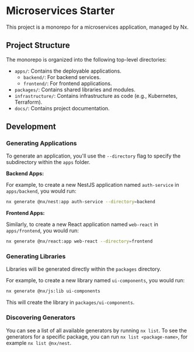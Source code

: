 # Microservices Starter

This project is a monorepo for a microservices application, managed by Nx.

## Project Structure

The monorepo is organized into the following top-level directories:

-   `apps/`: Contains the deployable applications.
    -   `backend/`: For backend services.
    -   `frontend/`: For frontend applications.
-   `packages/`: Contains shared libraries and modules.
-   `infrastructure/`: Contains infrastructure as code (e.g., Kubernetes, Terraform).
-   `docs/`: Contains project documentation.

## Development

### Generating Applications

To generate an application, you'll use the `--directory` flag to specify the subdirectory within the `apps` folder.

**Backend Apps:**

For example, to create a new NestJS application named `auth-service` in `apps/backend`, you would run:

```bash
nx generate @nx/nest:app auth-service --directory=backend
```

**Frontend Apps:**

Similarly, to create a new React application named `web-react` in `apps/frontend`, you would run:

```bash
nx generate @nx/react:app web-react --directory=frontend
```

### Generating Libraries

Libraries will be generated directly within the `packages` directory.

For example, to create a new library named `ui-components`, you would run:

```bash
nx generate @nx/js:lib ui-components
```

This will create the library in `packages/ui-components`.

### Discovering Generators

You can see a list of all available generators by running `nx list`. To see the generators for a specific package, you can run `nx list <package-name>`, for example `nx list @nx/nest`.